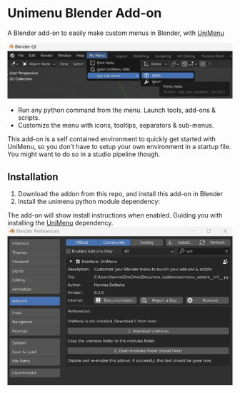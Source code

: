 # Unimenu Blender Add-on

A Blender add-on to easily make custom menus in Blender, with [UniMenu](https://github.com/hannesdelbeke/unimenu)<br>

![demo screenshot](menu_screen.jpg)

- Run any python command from the menu. Launch tools, add-ons & scripts.
- Customize the menu with icons, tooltips, separators & sub-menus.

This add-on is a self contained environment to quickly get started with UniMenu, so you don't have to setup your own environment in a startup file. You might want to do so in a studio pipeline though.

## Installation
1. Download the addon from this repo, and install this add-on in Blender
2. Install the unimenu python module dependency:

The add-on will show install instructions when enabled. Guiding you with installing the [UniMenu](https://github.com/hannesdelbeke/unimenu) dependency.
![demo screenshot](addon_install_screen.jpg)

